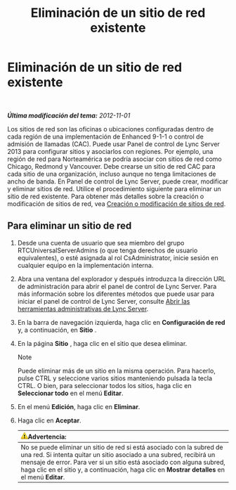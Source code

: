 ﻿---
title: Eliminación de un sitio de red existente
TOCTitle: Eliminación de un sitio de red existente
ms:assetid: 2762149b-3572-4513-b838-beda7fa9e81e
ms:mtpsurl: https://technet.microsoft.com/es-es/library/JJ688001(v=OCS.15)
ms:contentKeyID: 49889012
ms.date: 01/07/2017
mtps_version: v=OCS.15
ms.translationtype: HT
---

# Eliminación de un sitio de red existente

 

_**Última modificación del tema:** 2012-11-01_

Los sitios de red son las oficinas o ubicaciones configuradas dentro de cada región de una implementación de Enhanced 9-1-1 o control de admisión de llamadas (CAC). Puede usar Panel de control de Lync Server 2013 para configurar sitios y asociarlos con regiones. Por ejemplo, una región de red para Norteamérica se podría asociar con sitios de red como Chicago, Redmond y Vancouver. Debe crearse un sitio de red CAC para cada sitio de una organización, incluso aunque no tenga limitaciones de ancho de banda. En Panel de control de Lync Server, puede crear, modificar y eliminar sitios de red. Utilice el procedimiento siguiente para eliminar un sitio de red existente. Para obtener más detalles sobre la creación o modificación de sitios de red, vea [Creación o modificación de sitios de red](lync-server-2013-creating-or-modifying-network-sites.md).

## Para eliminar un sitio de red

1.  Desde una cuenta de usuario que sea miembro del grupo RTCUniversalServerAdmins (o que tenga derechos de usuario equivalentes), o esté asignada al rol CsAdministrator, inicie sesión en cualquier equipo en la implementación interna.

2.  Abra una ventana del explorador y después introduzca la dirección URL de administración para abrir el panel de control de Lync Server. Para más información sobre los diferentes métodos que puede usar para iniciar el panel de control de Lync Server, consulte [Abrir las herramientas administrativas de Lync Server](lync-server-2013-open-lync-server-administrative-tools.md).

3.  En la barra de navegación izquierda, haga clic en **Configuración de red** y, a continuación, en **Sitio** .

4.  En la página **Sitio** , haga clic en el sitio que desea eliminar.
    

    > [!NOTE]
    > Puede eliminar más de un sitio en la misma operación. Para hacerlo, pulse CTRL y seleccione varios sitios manteniendo pulsada la tecla CTRL. O bien, para seleccionar todos los sitios, haga clic en <STRONG>Seleccionar todo</STRONG> en el menú <STRONG>Editar</STRONG>.



5.  En el menú **Edición**, haga clic en **Eliminar**.

6.  Haga clic en **Aceptar**.
    
    <table>
    <thead>
    <tr class="header">
    <th><img src="images/Gg412910.warning(OCS.15).gif" title="warning" alt="warning" />Advertencia:</th>
    </tr>
    </thead>
    <tbody>
    <tr class="odd">
    <td>No se puede eliminar un sitio de red si está asociado con la subred de una red. Si intenta quitar un sitio asociado a una subred, recibirá un mensaje de error. Para ver si un sitio está asociado con alguna subred, haga clic en el sitio y, a continuación, haga clic en <strong>Mostrar detalles</strong> en el menú <strong>Editar</strong>.</td>
    </tr>
    </tbody>
    </table>

